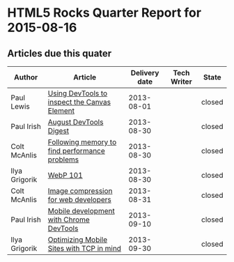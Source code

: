 HTML5 Rocks Quarter Report for 2015-08-16
=========================================

Articles due this quater
------------------------

|Author|Article|Delivery date|Tech Writer|State|
|------|-------|-------------|-----------|-----|
|Paul Lewis|[Using DevTools to inspect the Canvas Element](https://github.com/html5rocks/www.html5rocks.com/issues/503)|2013-08-01||closed
|Paul Irish|[August DevTools Digest](https://github.com/html5rocks/www.html5rocks.com/issues/528)|2013-08-30||closed
|Colt McAnlis|[Following memory to find performance problems](https://github.com/html5rocks/www.html5rocks.com/issues/497)|2013-08-30||closed
|Ilya Grigorik|[WebP 101](https://github.com/html5rocks/www.html5rocks.com/issues/495)|2013-08-30||closed
|Colt McAnlis|[Image compression for web developers](https://github.com/html5rocks/www.html5rocks.com/issues/584)|2013-08-31||closed
|Paul Irish|[Mobile development with Chrome DevTools](https://github.com/html5rocks/www.html5rocks.com/issues/526)|2013-09-10||closed
|Ilya Grigorik|[Optimizing Mobile Sites with TCP in mind](https://github.com/html5rocks/www.html5rocks.com/issues/496)|2013-09-30||closed
